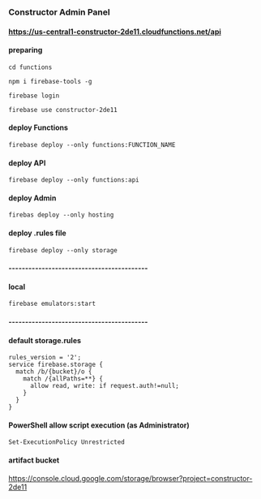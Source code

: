 ### Constructor Admin Panel

#### https://us-central1-constructor-2de11.cloudfunctions.net/api

#### preparing
````
cd functions

npm i firebase-tools -g

firebase login

firebase use constructor-2de11
````
#### deploy Functions
````
firebase deploy --only functions:FUNCTION_NAME
````
#### deploy API
````
firebase deploy --only functions:api
````
#### deploy Admin
````
firebas deploy --only hosting
````
#### deploy .rules file
````
firebase deploy --only storage
````
#### ------------------------------------------

#### local
````
firebase emulators:start
````
#### ------------------------------------------

#### default storage.rules
```
rules_version = '2';
service firebase.storage {
  match /b/{bucket}/o {
    match /{allPaths=**} {
      allow read, write: if request.auth!=null;
    }
  }
}
```

#### PowerShell allow script execution (as Administrator)
````
Set-ExecutionPolicy Unrestricted
````
#### artifact bucket
https://console.cloud.google.com/storage/browser?project=constructor-2de11